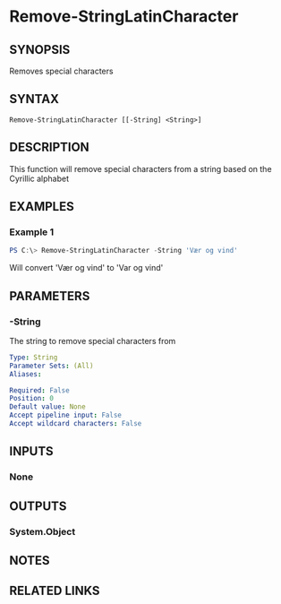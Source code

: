 ﻿---
external help file: User.Management.Automation.Core-help.xml
Module Name: User.Management.Automation.Core
online version:
schema: 2.0.0
---

# Remove-StringLatinCharacter

## SYNOPSIS
Removes special characters

## SYNTAX

```
Remove-StringLatinCharacter [[-String] <String>]
```

## DESCRIPTION
This function will remove special characters from a string based on the Cyrillic alphabet

## EXAMPLES

### Example 1
```powershell
PS C:\> Remove-StringLatinCharacter -String 'Vær og vind'
```

Will convert 'Vær og vind' to 'Var og vind'

## PARAMETERS

### -String
The string to remove special characters from

```yaml
Type: String
Parameter Sets: (All)
Aliases:

Required: False
Position: 0
Default value: None
Accept pipeline input: False
Accept wildcard characters: False
```

## INPUTS

### None

## OUTPUTS

### System.Object
## NOTES

## RELATED LINKS
